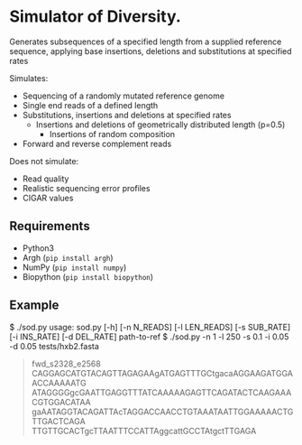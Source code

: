 # Simulator of Diversity.

 Generates subsequences of a specified length from a supplied reference sequence, applying base insertions, deletions and substitutions at specified rates

Simulates:
- Sequencing of a randomly mutated reference genome
- Single end reads of a defined length
- Substitutions, insertions and deletions at specified rates
    - Insertions and deletions of geometrically distributed length (p=0.5)
        - Insertions of random composition 
- Forward and reverse complement reads

Does not simulate:
- Read quality
- Realistic sequencing error profiles
- CIGAR values

## Requirements
- Python3
- Argh (`pip install argh`)
- NumPy (`pip install numpy`)
- Biopython (`pip install biopython`)

## Example
$ ./sod.py 
usage: sod.py [-h] [-n N_READS] [-l LEN_READS] [-s SUB_RATE] [-i INS_RATE]
              [-d DEL_RATE]
              path-to-ref
$ ./sod.py -n 1 -l 250 -s 0.1 -i 0.05 -d 0.05 tests/hxb2.fasta
>fwd_s2328_e2568
CAGGAGCATGTACAGTTAGAGAAgATGAGTTTGCtgacaAGGAAGATGGAACCAAAAATG
ATAGGGGgcGAATTGAGGTTTATCAAAAAGAGTTCAGATACTCAAGAAACGTGGACATAA
gaAATAGGTACAGATTAcTAGGACCAACCTGTAAATAATTGGAAAAACTGTTGACTCAGA
TTGTTGCACTgcTTAATTTCCATTAggcattGCCTAtgctTTGAGA